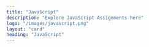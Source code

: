 ```yaml
---
title: "JavaScript"
description: "Explore JavaScript Assignments here"
logo: "/images/javascript.png"
layout: "card"
heading: "JavaScript"
---
```


